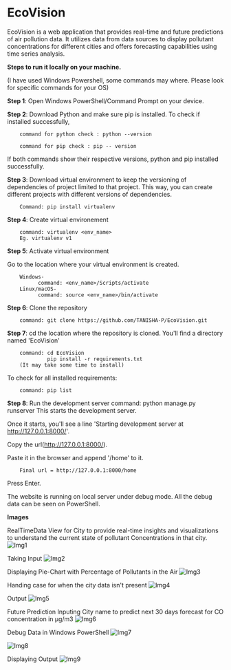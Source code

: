 # EcoVision
EcoVision is a web application that provides real-time and future predictions of air pollution data. It utilizes data from data sources to display pollutant concentrations for different cities and offers forecasting capabilities using time series analysis.

**Steps to run it locally on your machine.**

(I have used Windows Powershell, some commands may where. Please look for specific commands for your OS)

**Step 1**: Open Windows PowerShell/Command Prompt on your device.

**Step 2**: Download Python and make sure pip is installed.
        To check if installed successfully,
        
        command for python check : python --version
        
        command for pip check : pip -- version

If both commands show their respective versions, python and pip installed successfully.

**Step 3**: Download virtual environment to keep the versioning of dependencies of project limited to that project. This way, you can create different projects with different versions of dependencies.

        Command: pip install virtualenv
        
**Step 4**: Create virtual environement

        command: virtualenv <env_name>
        Eg. virtualenv v1
        
**Step 5**: Activate virtual environment

Go to the location where your virtual environment is created.

        Windows-
              command: <env_name>/Scripts/activate
        Linux/macOS-
              command: source <env_name>/bin/activate
              
**Step 6**: Clone the repository
        
        command: git clone https://github.com/TANISHA-P/EcoVision.git
        
**Step 7**: cd the location where the repository is cloned. You'll find a directory named 'EcoVision'

        command: cd EcoVision
                 pip install -r requirements.txt
        (It may take some time to install)
        
To check for all installed requirements:

        command: pip list
**Step 8**: Run the development server
        command: python manage.py runserver
This starts the development server. 

Once it starts, you'll see a line 'Starting development server at http://127.0.0.1:8000/'. 

Copy the url(http://127.0.0.1:8000/). 

Paste it in the browser and append '/home' to it.

        Final url = http://127.0.0.1:8000/home
    
Press Enter. 

The website is running on local server under debug mode. All the debug data can be seen on PowerShell.


**Images**

RealTimeData View for City to provide real-time insights and visualizations to understand the current state of pollutant Concentrations in that city.
![Img1](readmeImages/img1.png)

Taking Input
![Img2](readmeImages/img2.png)

Displaying Pie-Chart with Percentage of Pollutants in the Air
![Img3](readmeImages/img3.png)

Handing case for when the city data isn't present
![Img4](readmeImages/img4.png)

Output
![Img5](readmeImages/img5.png)

Future Prediction Inputing City name to predict next 30 days forecast for CO concentration in μg/m3
![Img6](readmeImages/img6.png)

Debug Data in Windows PowerShell
![Img7](readmeImages/img7.png)

![Img8](readmeImages/img8.png)

Displaying Output
![Img9](readmeImages/img9.png)

